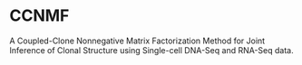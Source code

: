 # CCNMF
A  Coupled-Clone Nonnegative Matrix Factorization Method for Joint Inference of Clonal Structure using Single-cell DNA-Seq and RNA-Seq data.
